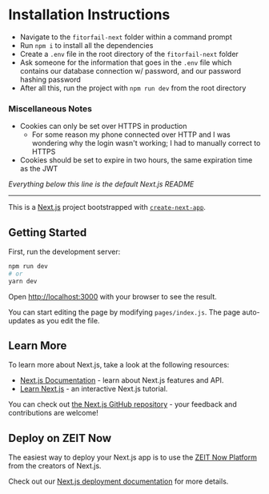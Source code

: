 # Installation Instructions

-   Navigate to the `fitorfail-next` folder within a command prompt
-   Run `npm i` to install all the dependencies
-   Create a `.env` file in the root directory of the `fitorfail-next` folder
-   Ask someone for the information that goes in the `.env` file which contains our database connection w/ password, and our password hashing password
-   After all this, run the project with `npm run dev` from the root directory

### Miscellaneous Notes

-   Cookies can only be set over HTTPS in production
    -   For some reason my phone connected over HTTP and I was wondering why the login wasn't working; I had to manually correct to HTTPS
-   Cookies should be set to expire in two hours, the same expiration time as the JWT

_Everything below this line is the default Next.js README_

---

This is a [Next.js](https://nextjs.org/) project bootstrapped with [`create-next-app`](https://github.com/zeit/next.js/tree/canary/packages/create-next-app).

## Getting Started

First, run the development server:

```bash
npm run dev
# or
yarn dev
```

Open [http://localhost:3000](http://localhost:3000) with your browser to see the result.

You can start editing the page by modifying `pages/index.js`. The page auto-updates as you edit the file.

## Learn More

To learn more about Next.js, take a look at the following resources:

-   [Next.js Documentation](https://nextjs.org/docs) - learn about Next.js features and API.
-   [Learn Next.js](https://nextjs.org/learn) - an interactive Next.js tutorial.

You can check out [the Next.js GitHub repository](https://github.com/zeit/next.js/) - your feedback and contributions are welcome!

## Deploy on ZEIT Now

The easiest way to deploy your Next.js app is to use the [ZEIT Now Platform](https://zeit.co/import?utm_medium=default-template&filter=next.js&utm_source=create-next-app&utm_campaign=create-next-app-readme) from the creators of Next.js.

Check out our [Next.js deployment documentation](https://nextjs.org/docs/deployment) for more details.
